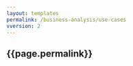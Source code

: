 ```yaml
---
layout: templates
permalink: /business-analysis/use-cases
vversion: 2
---
```



## {{page.permalink}} 